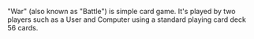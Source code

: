 "War" (also known as "Battle") is simple card game. It's played by two players such as a User and Computer using a standard playing card deck 56 cards.
